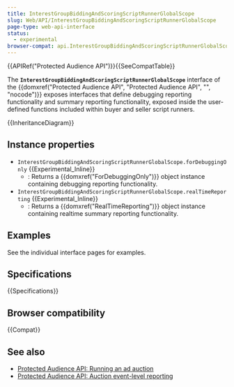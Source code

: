 ```yaml
---
title: InterestGroupBiddingAndScoringScriptRunnerGlobalScope
slug: Web/API/InterestGroupBiddingAndScoringScriptRunnerGlobalScope
page-type: web-api-interface
status:
  - experimental
browser-compat: api.InterestGroupBiddingAndScoringScriptRunnerGlobalScope
---
```


{{APIRef("Protected Audience API")}}{{SeeCompatTable}}

The **`InterestGroupBiddingAndScoringScriptRunnerGlobalScope`** interface of the {{domxref("Protected Audience API", "Protected Audience API", "", "nocode")}} exposes interfaces that define debugging reporting functionality and summary reporting functionality, exposed inside the user-defined functions included within buyer and seller script runners.

{{InheritanceDiagram}}

## Instance properties

- `InterestGroupBiddingAndScoringScriptRunnerGlobalScope.forDebuggingOnly` {{Experimental_Inline}}
  - : Returns a {{domxref("ForDebuggingOnly")}} object instance containing debugging reporting functionality.
- `InterestGroupBiddingAndScoringScriptRunnerGlobalScope.realTimeReporting` {{Experimental_Inline}}
  - : Returns a {{domxref("RealTimeReporting")}} object instance containing realtime summary reporting functionality.

## Examples

See the individual interface pages for examples.

## Specifications

{{Specifications}}

## Browser compatibility

{{Compat}}

## See also

- [Protected Audience API: Running an ad auction](/en-US/docs/Web/API/Protected_Audience_API/Run_ad_auction)
- [Protected Audience API: Auction event-level reporting](/en-US/docs/Web/API/Protected_Audience_API/Auction_event-level_reporting)
